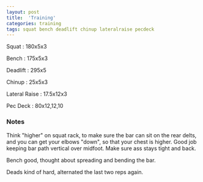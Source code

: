 ```yaml
---
layout: post
title:  'Training'
categories: training
tags: squat bench deadlift chinup lateralraise pecdeck
---
```


Squat       :   180x5x3

Bench       :   175x5x3

Deadlift    :   295x5

Chinup      :   25x5x3

Lateral Raise   :   17.5x12x3

Pec Deck    :   80x12,12,10

### Notes

Think "higher" on squat rack, to make sure the bar can sit on the rear delts, and you can
get your elbows "down", so that your chest is higher. Good job keeping bar path vertical
over midfoot. Make sure ass stays tight and back.

Bench good, thought about spreading and bending the bar.

Deads kind of hard, alternated the last two reps again.
